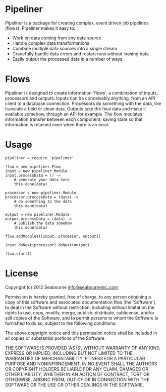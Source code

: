 # Pipeliner
Pipeliner is a package for creating complex, event driven job pipelines (flows).  Pipeliner makes it easy to:

* Work on data coming from any data source
* Handle complex data transformations
* Combine multiple data sources into a single stream
* Gracefully handle data errors and restart runs without loosing data
* Easily output the processed data in a number of ways  

# Flows
Pipeliner is designed to create information 'flows', a combination of inputs, processors and outputs.  Inputs can be conceivably anything, from an API client to a database connection.  Processors do something with the data, like translate a field or clean data.  Outputs take the final data and make it available somehow, through an API for example.  The flow mediates information transfer between each component, saving state so that information is retained even when there is an error.

# Usage
```
pipeliner = require 'pipeliner'

flow = new pipeliner.Flow
input = new pipeliner.Module
input.processData = () ->
	# generate your data here
	this.done(data)

processor = new pipeliner.Module
processor.processData = (data) ->
	# do something to the data
	this.done(data)

output = new pipeliner.Module
output.processData = (data) ->
	# publish the data somehow
	this.done(data)

flow.addModules([input, processor, output])

input.doNext(processor).doNext(output)

flow.start()		
```

# License
Copyright (c) 2012 Seabourne <info@seabourneinc.com>

Permission is hereby granted, free of charge, to any person obtaining a copy of this software and associated documentation files (the 'Software'), to deal in the Software without restriction, including without limitation the rights to use, copy, modify, merge, publish, distribute, sublicense, and/or sell copies of the Software, and to permit persons to whom the Software is furnished to do so, subject to the following conditions:

The above copyright notice and this permission notice shall be included in all copies or substantial portions of the Software.

THE SOFTWARE IS PROVIDED 'AS IS', WITHOUT WARRANTY OF ANY KIND, EXPRESS OR IMPLIED, INCLUDING BUT NOT LIMITED TO THE WARRANTIES OF MERCHANTABILITY, FITNESS FOR A PARTICULAR PURPOSE AND NONINFRINGEMENT. IN NO EVENT SHALL THE AUTHORS OR COPYRIGHT HOLDERS BE LIABLE FOR ANY CLAIM, DAMAGES OR OTHER LIABILITY, WHETHER IN AN ACTION OF CONTRACT, TORT OR OTHERWISE, ARISING FROM, OUT OF OR IN CONNECTION WITH THE SOFTWARE OR THE USE OR OTHER DEALINGS IN THE SOFTWARE.